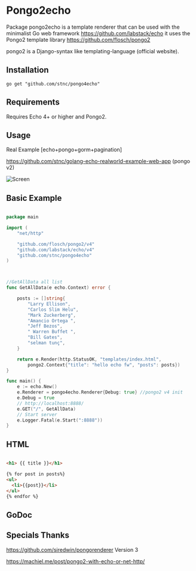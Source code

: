 Pongo2echo
=========

Package pongo2echo is a template renderer that can be used with the minimalist Go web framework
https://github.com/labstack/echo it uses the Pongo2 template library
https://github.com/flosch/pongo2

pongo2 is a Django-syntax like templating-language (official website).

## Installation  

`go get "github.com/stnc/pongo4echo"`

Requirements
------------

Requires Echo 4+ or higher and Pongo2.

Usage
-----

Real Example [echo+pongo+gorm+pagination]

https://github.com/stnc/golang-echo-realworld-example-web-app (pongo v2)

![Screen](https://raw.githubusercontent.com/stnc/pongo2echo/master/example/echoScreen.png)
 
Basic Example
-------------

```go

package main

import (
	"net/http"

	"github.com/flosch/pongo2/v4"
	"github.com/labstack/echo/v4"
	"github.com/stnc/pongo4echo"
)



//GetAllData all list
func GetAllData(e echo.Context) error {

	posts := []string{
		"Larry Ellison",
		"Carlos Slim Helu",
		"Mark Zuckerberg",
		"Amancio Ortega ",
		"Jeff Bezos",
		" Warren Buffet ",
		"Bill Gates",
		"selman tunç",
	}

	return e.Render(http.StatusOK, "templates/index.html",
		pongo2.Context{"title": "hello echo fw", "posts": posts})
}

func main() {
	e := echo.New()
	e.Renderer = pongo4echo.Renderer{Debug: true} //pongo2 v4 init
	e.Debug = true
	// http://localhost:8888/
	e.GET("/", GetAllData)
	// Start server
	e.Logger.Fatal(e.Start(":8888"))
}


```

HTML 
----------------


```html

<h1> {{ title }}</h1>

{% for post in posts%}
<ul>
  <li>{{post}}</li>
</ul>
{% endfor %}

```


GoDoc
-----


Specials Thanks
-----

https://github.com/siredwin/pongorenderer Version 3

https://machiel.me/post/pongo2-with-echo-or-net-http/
